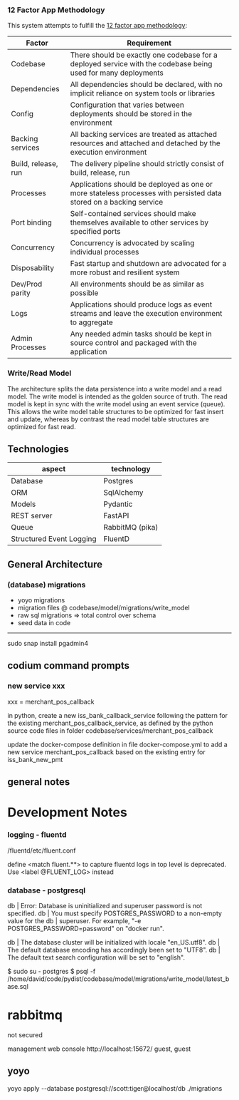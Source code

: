### 12 Factor App Methodology

This system attempts to fulfill the [12 factor app methodology](https://12factor.net/):

|Factor|Requirement|
|------|-----------|
Codebase|There should be exactly one codebase for a deployed service with the codebase being used for many deployments
Dependencies|All dependencies should be declared, with no implicit reliance on system tools or libraries
Config|Configuration that varies between deployments should be stored in the environment
Backing services|All backing services are treated as attached resources and attached and detached by the execution environment
Build, release, run|The delivery pipeline should strictly consist of build, release, run
Processes|Applications should be deployed as one or more stateless processes with persisted data stored on a backing service
Port binding|Self-contained services should make themselves available to other services by specified ports
Concurrency|Concurrency is advocated by scaling individual processes
Disposability|Fast startup and shutdown are advocated for a more robust and resilient system
Dev/Prod parity|All environments should be as similar as possible
Logs|Applications should produce logs as event streams and leave the execution environment to aggregate
Admin Processes|Any needed admin tasks should be kept in source control and packaged with the application

### Write/Read Model

The architecture splits the data persistence into a write model and a read model.  The write model is intended as the golden source of truth.  The read model is kept in sync with the write model using an event service (queue).  This allows the write model table structures to be optimized for fast insert and update, whereas by contrast the read model table structures are optimized for fast read.

## Technologies

|aspect|technology|
|------|----------|
|Database|Postgres|
|ORM|SqlAlchemy|
|Models|Pydantic|
|REST server|FastAPI|
|Queue|RabbitMQ (pika)|
|Structured Event Logging|FluentD|



## General Architecture

### (database) migrations

- yoyo migrations
- migration files @ codebase/model/migrations/write_model
- raw sql migrations => total control over schema
- seed data in code

-------------------------------------------------------------------------------

sudo snap install pgadmin4

## codium command prompts

### new service xxx

xxx = merchant_pos_callback

in python, create a new iss_bank_callback_service following the pattern for the existing merchant_pos_callback_service, as defined by the python source code files in folder codebase/services/merchant_pos_callback

update the docker-compose definition in file docker-compose.yml to add a new service merchant_pos_callback based on the existing entry for iss_bank_new_pmt


## general notes

# Development Notes


### logging - fluentd 

/fluentd/etc/fluent.conf

define <match fluent.**> to capture fluentd logs in top level is deprecated. Use <label @FLUENT_LOG> instead

### database - postgresql

db     | Error: Database is uninitialized and superuser password is not specified.
db     |        You must specify POSTGRES_PASSWORD to a non-empty value for the
db     |        superuser. For example, "-e POSTGRES_PASSWORD=password" on "docker run".


db    | The database cluster will be initialized with locale "en_US.utf8".
db    | The default database encoding has accordingly been set to "UTF8".
db    | The default text search configuration will be set to "english".

$ sudo su - postgres
$ psql -f /home/david/code/pydist/codebase/model/migrations/write_model/latest_base.sql 

# rabbitmq

not secured

management web console
http://localhost:15672/
guest, guest

## yoyo

yoyo apply --database postgresql://scott:tiger@localhost/db ./migrations